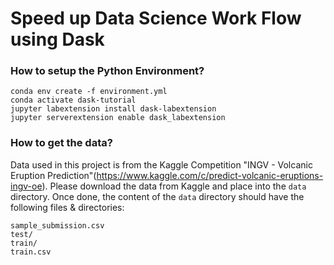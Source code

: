 # Speed up Data Science Work Flow using Dask


### How to setup the Python Environment?

```
conda env create -f environment.yml
conda activate dask-tutorial
jupyter labextension install dask-labextension
jupyter serverextension enable dask_labextension
```


### How to get the data?

Data used in this project is from the Kaggle Competition "INGV - Volcanic Eruption Prediction"(https://www.kaggle.com/c/predict-volcanic-eruptions-ingv-oe). Please download the data from Kaggle and place into the `data` directory. Once done, the content of the `data` directory should have the following files & directories:

```
sample_submission.csv  
test/                  
train/                 
train.csv
```